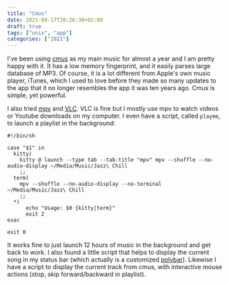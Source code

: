 ```yaml
---
title: "Cmus"
date: 2021-09-17T20:26:30+02:00
draft: true
tags: ["unix", "app"]
categories: ["2021"]
---
```


I've been using [cmus]() as my main music for almost a year and I am pretty happy with it. It has a low memory fingerprint, and it easily parses large database of MP3. Of course, it is a lot different from Apple's own music player, iTunes, which I used to love before they made so many updates to the app that it no longer resembles the app it was ten years ago. Cmus is simple, yet powerful.

I also tried [mpv]() and [VLC](). VLC is fine but I mostly use mpv to watch videos or Youtube downloads on my computer. I even have a script, called `playme`, to launch a playlist in the background:

```shell
#!/bin/sh

case "$1" in
  kitty)
    kitty @ launch --type tab --tab-title "mpv" mpv --shuffle --no-audio-display ~/Media/Music/Jazz\ Chill
    ;;
  term)
    mpv --shuffle --no-audio-display --no-terminal  ~/Media/Music/Jazz\ Chill
    ;;
  *)
      echo "Usage: $0 {kitty|term}"
      exit 2
esac

exit 0
```

It works fine to just launch 12 hours of music in the background and get back to work. I also found a little script that helps to display the current song in my status bar (which actually is a customized [polybar](/post/i3wm.md)). Likewise I have a script to display the current track from cmus, with interactive mouse actions (stop, skip forward/backward in playlist).
